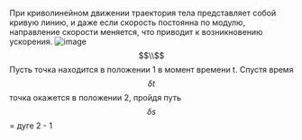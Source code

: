 При криволинейном движении траектория тела представляет собой кривую линию, и даже если скорость постоянна по модулю, направление скорости меняется, что приводит к возникновению ускорения.
![image](https://github.com/user-attachments/assets/5e808ea4-f48b-4f8f-926b-8fef6813795c)
$$\\$$Пусть точка находится в положении 1 в момент времени t. Спустя время $$\delta t$$ точка окажется в положении 2, пройдя путь  $$\delta s$$ = дуге 2 - 1
